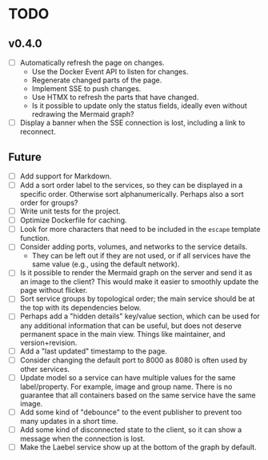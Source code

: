 # TODO

## v0.4.0

- [ ] Automatically refresh the page on changes.
  - Use the Docker Event API to listen for changes.
  - Regenerate changed parts of the page.
  - Implement SSE to push changes.
  - Use HTMX to refresh the parts that have changed.
  - Is it possible to update only the status fields, ideally even without redrawing the Mermaid graph?
- [ ] Display a banner when the SSE connection is lost, including a link to reconnect.

## Future

- [ ] Add support for Markdown.
- [ ] Add a sort order label to the services, so they can be displayed in a specific order. Otherwise sort alphanumerically. Perhaps also a sort order for groups?
- [ ] Write unit tests for the project.
- [ ] Optimize Dockerfile for caching.
- [ ] Look for more characters that need to be included in the `escape` template function.
- [ ] Consider adding ports, volumes, and networks to the service details.
  - They can be left out if they are not used, or if all services have the same value (e.g., using the default network).
- [ ] Is it possible to render the Mermaid graph on the server and send it as an image to the client?
      This would make it easier to smoothly update the page without flicker.
- [ ] Sort service groups by topological order; the main service should be at the top with its dependencies below.
- [ ] Perhaps add a "hidden details" key/value section, which can be used for any additional information that can be useful, but does not deserve permanent space in the main view. Things like maintainer, and version+revision.
- [ ] Add a "last updated" timestamp to the page.
- [ ] Consider changing the default port to 8000 as 8080 is often used by other services.
- [ ] Update model so a service can have multiple values for the same label/property.
      For example, image and group name.
      There is no guarantee that all containers based on the same service have the same image.
- [ ] Add some kind of "debounce" to the event publisher to prevent too many updates in a short time.
- [ ] Add some kind of disconnected state to the client, so it can show a message when the connection is lost.
- [ ] Make the Laebel service show up at the bottom of the graph by default.